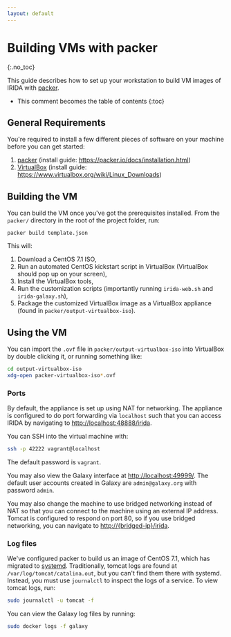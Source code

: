 ```yaml
---
layout: default
---
```


Building VMs with packer
========================
{:.no_toc}

This guide describes how to set up your workstation to build VM images of IRIDA with [packer](https://packer.io).

* This comment becomes the table of contents
{:toc}

General Requirements
--------------------

You're required to install a few different pieces of software on your machine before you can get started:

1. [packer](https://packer.io) (install guide: <https://packer.io/docs/installation.html>)
2. [VirtualBox](https://www.virtualbox.org) (install guide: <https://www.virtualbox.org/wiki/Linux_Downloads>)

Building the VM
---------------

You can build the VM once you've got the prerequisites installed. From the `packer/` directory in the root of the project folder, run:

    packer build template.json

This will:

1. Download a CentOS 7.1 ISO,
2. Run an automated CentOS kickstart script in VirtualBox (VirtualBox should pop up on your screen),
3. Install the VirtualBox tools,
4. Run the customization scripts (importantly running `irida-web.sh` and `irida-galaxy.sh`),
5. Package the customized VirtualBox image as a VirtualBox appliance (found in `packer/output-virtualbox-iso`).

Using the VM
------------

You can import the `.ovf` file in `packer/output-virtualbox-iso` into VirtualBox by double clicking it, or running something like:

```bash
cd output-virtualbox-iso
xdg-open packer-virtualbox-iso*.ovf
```

### Ports

By default, the appliance is set up using NAT for networking. The appliance is configured to do port forwarding via `localhost` such that you can access IRIDA by navigating to <http://localhost:48888/irida>.

You can SSH into the virtual machine with:

```bash
ssh -p 42222 vagrant@localhost
```

The default password is `vagrant`.

You may also view the Galaxy interface at <http://localhost:49999/>. The default user accounts created in Galaxy are `admin@galaxy.org` with password `admin`.

You may also change the machine to use bridged networking instead of NAT so that you can connect to the machine using an external IP address. Tomcat is configured to respond on port 80, so if you use bridged networking, you can navigate to <http://{bridged-ip}/irida>.

### Log files

We've configured packer to build us an image of CentOS 7.1, which has migrated to [systemd](http://www.freedesktop.org/wiki/Software/systemd/). Traditionally, tomcat logs are found at `/var/log/tomcat/catalina.out`, but you can't find them there with systemd. Instead, you must use `journalctl` to inspect the logs of a service. To view tomcat logs, run:

```bash
sudo journalctl -u tomcat -f
```

You can view the Galaxy log files by running:

```bash
sudo docker logs -f galaxy
```

